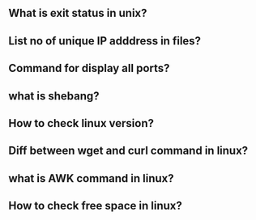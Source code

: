 ## What is exit status in unix?

## List no of unique IP adddress in files?

## Command for display all ports?

## what is shebang?

## How to check linux version?

## Diff between wget and curl command in linux?

## what is AWK command in linux?

## How to check free space in linux?

